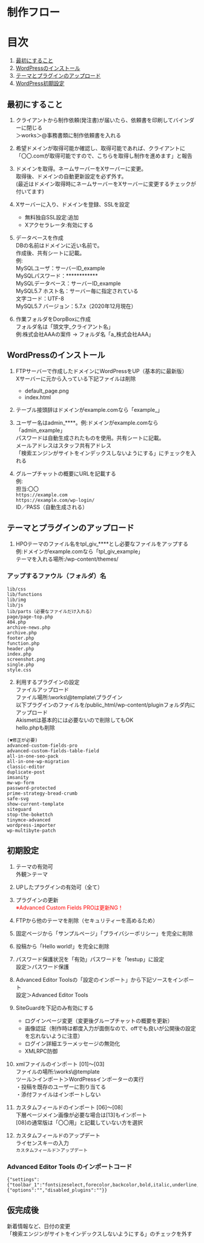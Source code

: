 # 制作フロー

# 目次
1. [最初にすること](#a01)
1. [WordPressのインストール](#a02)
1. [テーマとプラグインのアップロード](#a03)
1. [WordPress初期設定](#a04)

<a id="a01"></a>

## 最初にすること
1. クライアントから制作依頼(発注書)が届いたら、依頼書を印刷してバインダーに閉じる<br>＞works＞@事務書類に制作依頼書を入れる

1. 希望ドメインが取得可能か確認し、取得可能であれば、クライアントに<br>「〇〇.comが取得可能ですので、こちらを取得し制作を進めます」と報告

1. ドメインを取得。ネームサーバーをXサーバーに変更。<br>
取得後、ドメインの自動更新設定を必ず外す。<br>
(最近はドメイン取得時にネームサーバーをXサーバーに変更するチェックが付いてます)
1. Xサーバーに入り、ドメインを登録、SSLを設定
	 - 無料独自SSL設定:追加
	 - Xアクセラレータ:有効にする
1. データベースを作成<br>DBの名前はドメインに近い名前で。<br>
作成後、共有シートに記載。<br>
例:<br>
MySQLユーザ：サーバーID_example<br>
MySQLパスワード：************<br>
MySQLデータベース：サーバーID_example<br>
MySQL5.7 ホスト名：サーバー毎に指定されている<br>
文字コード：UTF-8<br>
MySQL5.7 バージョン：5.7.x（2020年12月現在）
1. 作業フォルダをDorpBoxに作成<br>
フォルダ名は「頭文字_クライアント名」<br>
例:株式会社AAAの案件 → フォルダ名「a_株式会社AAA」

<a id="a02"></a>

## WordPressのインストール
1. FTPサーバーで作成したドメインにWordPressをUP（基本的に最新版）<br>
Xサーバーに元から入っている下記ファイルは削除
	- default_page.png
	- index.html
1. テーブル接頭辞はドメインがexample.comなら「example_」

1. ユーザー名はadmin_****。例:ドメインがexample.comなら「admin_example」<br>
パスワードは自動生成されたものを使用。共有シートに記載。<br>
メールアドレスはスタッフ共有アドレス<br>
「検索エンジンがサイトをインデックスしないようにする」にチェックを入れる
1. グループチャットの概要にURLを記載する<br>
例:<br>
担当:〇〇<br>
`https://example.com`<br>
`https://example.com/wp-login/`<br>
ID／PASS（自動生成される）

<a id="a03"></a>

## テーマとプラグインのアップロード

1. HPOテーマのファイル名をtpl_giv_****とし必要なファイルをアップする<br>
例:ドメインがexample.comなら「tpl_giv_example」<br>
テーマを入れる場所:/wp-content/themes/<br>
### アップするファウル（フォルダ）名
```
lib/css
lib/functions
lib/img
lib/js
lib/parts（必要なファイルだけ入れる）
page/page-top.php
404.php
archive-news.php
archive.php
footer.php
function.php
header.php
index.php
screenshot.png
single.php
style.css
```
2. 利用するプラグインの設定<br>ファイルアップロード<br>
ファイル場所:\works\\@template\プラグイン<br>
以下プラグインのファイルを/public_html/wp-content/pluginフォルダ内にアップロード<br>
Akismetは基本的には必要ないので削除してもOK<br>
hello.phpも削除
```
(▼修正が必要)
advanced-custom-fields-pro
advanced-custom-fields-table-field
all-in-one-seo-pack
all-in-one-wp-migration
classic-editor
duplicate-post
imsanity
mw-wp-form
password-protected
prime-strategy-bread-crumb
safe-svg
show-current-template
siteguard
stop-the-bokettch
tinymce-advanced
wordpress-importer
wp-multibyte-patch
```

## 初期設定

<a id="a03"></a>

1. テーマの有効可<br>外観＞テーマ

1. UPしたプラグインの有効可（全て）
1. プラグインの更新<br><span style="color: red;">※Advanced Custom Fields PROは更新NG！</span>
1. FTPから他のテーマを削除（セキュリティーを高めるため）
1. 固定ページから「サンプルページ」「プライバシーポリシー」を完全に削除
1. 投稿から「Hello world!」を完全に削除
1. パスワード保護状況を「有効」パスワードを「testup」に設定<br>
設定＞パスワード保護
1. Advanced Editor Toolsの「設定のインポート」から下記ソースをインポート<br>
設定＞Advanced Editor Tools
1. SiteGuardを下記のみ有効にする
	- ログインページ変更（変更後グループチャットの概要を更新）
	- 画像認証（制作時は都度入力が面倒なので、offでも良いが公開後の設定を忘れないように注意）
	- ログイン詳細エラーメッセージの無効化
	- XMLRPC防御
1. xmlファイルのインポート [01]～[03]<br>
ファイルの場所:\works\\@template<br>
ツール＞インポート＞WordPressインポーターの実行<br>
・投稿を既存のユーザーに割り当てる<br>
・添付ファイルはインポートしない
1. カスタムフィールドのインポート [06]～[08]<br>
下層ページメイン画像が必要な場合は[13]もインポート<br>
[08]の通常版は「〇〇用」と記載していない方を選択
1. カスタムフィールドのアップデート<br>ライセンスキーの入力<br>
`カスタムフィールド＞アップデート`

### Advanced Editor Tools のインポートコード
```
{"settings":{"toolbar_1":"fontsizeselect,forecolor,backcolor,bold,italic,underline,strikethrough,bullist,numlist,link,unlink,code","toolbar_2":"formatselect,alignleft,aligncenter,alignright,undo,redo,removeformat,copy,paste,cut,image","toolbar_3":"","toolbar_4":"","options":"image","plugins":""},"admin_settings":{"options":"","disabled_plugins":""}}
```
## 仮完成後
新着情報など、日付の変更<br>
「検索エンジンがサイトをインデックスしないようにする」のチェックを外す


